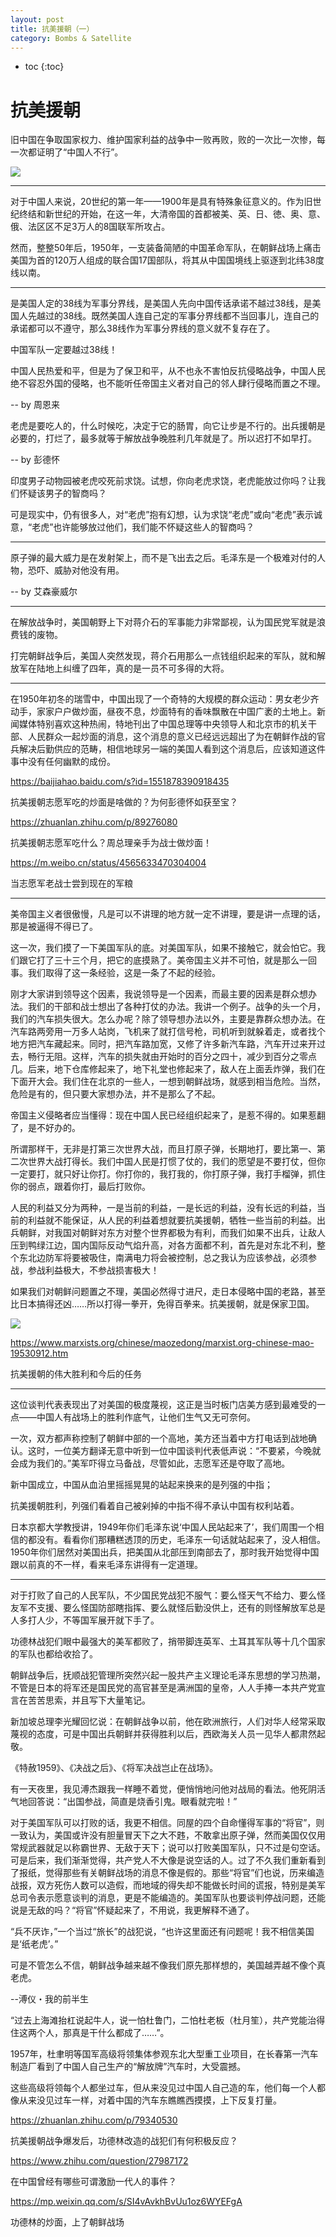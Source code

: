 ```yaml
---
layout: post
title: 抗美援朝（一）
category: Bombs & Satellite 
---
```


* toc
{:toc}

# 抗美援朝

旧中国在争取国家权力、维护国家利益的战争中一败再败，败的一次比一次惨，每一次都证明了“中国人不行”。

![](/images/img4/Korean_War.png)

---

对于中国人来说，20世纪的第一年——1900年是具有特殊象征意义的。作为旧世纪终结和新世纪的开始，在这一年，大清帝国的首都被美、英、日、徳、奥、意、俄、法区区不足3万人的8国联军所攻占。

然而，整整50年后，1950年，一支装备简陋的中国革命军队，在朝鲜战场上痛击美国为首的120万人组成的联合国17国部队，将其从中国国境线上驱逐到北纬38度线以南。

---

是美国人定的38线为军事分界线，是美国人先向中国传话承诺不越过38线，是美国人先越过的38线。既然美国人连自己定的军事分界线都不当回事儿，连自己的承诺都可以不遵守，那么38线作为军事分界线的意义就不复存在了。

中国军队一定要越过38线！

中国人民热爱和平，但是为了保卫和平，从不也永不害怕反抗侵略战争，中国人民绝不容忍外国的侵略，也不能听任帝国主义者对自己的邻人肆行侵略而置之不理。

-- by 周恩来

老虎是要吃人的，什么时候吃，决定于它的肠胃，向它让步是不行的。出兵援朝是必要的，打烂了，最多就等于解放战争晚胜利几年就是了。所以迟打不如早打。

-- by 彭德怀

印度男子动物园被老虎咬死前求饶。试想，你向老虎求饶，老虎能放过你吗？让我们怀疑该男子的智商吗？

可是现实中，仍有很多人，对“老虎”抱有幻想，认为求饶“老虎”或向“老虎”表示诚意，“老虎”也许能够放过他们，我们能不怀疑这些人的智商吗？

---

原子弹的最大威力是在发射架上，而不是飞出去之后。毛泽东是一个极难对付的人物，恐吓、威胁对他没有用。

-- by 艾森豪威尔

---

在解放战争时，美国朝野上下对蒋介石的军事能力非常鄙视，认为国民党军就是浪费钱的废物。

打完朝鲜战争后，美国人突然发现，蒋介石用那么一点钱组织起来的军队，就和解放军在陆地上纠缠了四年，真的是一员不可多得的大将。

---

在1950年初冬的瑞雪中，中国出现了一个奇特的大规模的群众运动：男女老少齐动手，家家户户做炒面，昼夜不息，炒面特有的香味飘散在中国广袤的土地上。新闻媒体特别喜欢这种热闹，特地刊出了中国总理等中央领导人和北京市的机关干部、人民群众一起炒面的消息，这个消息的意义已经远远超出了为在朝鲜作战的官兵解决后勤供应的范畴，相信地球另一端的美国人看到这个消息后，应该知道这件事中没有任何幽默的成份。

https://baijiahao.baidu.com/s?id=1551878390918435

抗美援朝志愿军吃的炒面是啥做的？为何彭德怀如获至宝？

https://zhuanlan.zhihu.com/p/89276080

抗美援朝志愿军吃什么？周总理亲手为战士做炒面！

https://m.weibo.cn/status/4565633470304004

当志愿军老战士尝到现在的军粮

---

美帝国主义者很傲慢，凡是可以不讲理的地方就一定不讲理，要是讲一点理的话，那是被逼得不得已了。 

这一次，我们摸了一下美国军队的底。对美国军队，如果不接触它，就会怕它。我们跟它打了三十三个月，把它的底摸熟了。美帝国主义并不可怕，就是那么一回事。我们取得了这一条经验，这是一条了不起的经验。

刚才大家讲到领导这个因素，我说领导是一个因素，而最主要的因素是群众想办法。我们的干部和战士想出了各种打仗的办法。我讲一个例子。战争的头一个月，我们的汽车损失很大。怎么办呢？除了领导想办法以外，主要是靠群众想办法。在汽车路两旁用一万多人站岗，飞机来了就打信号枪，司机听到就躲着走，或者找个地方把汽车藏起来。同时，把汽车路加宽，又修了许多新汽车路，汽车开过来开过去，畅行无阻。这样，汽车的损失就由开始时的百分之四十，减少到百分之零点几。后来，地下仓库修起来了，地下礼堂也修起来了，敌人在上面丢炸弹，我们在下面开大会。我们住在北京的一些人，一想到朝鲜战场，就感到相当危险。当然，危险是有的，但只要大家想办法，并不是那么了不起。

帝国主义侵略者应当懂得：现在中国人民已经组织起来了，是惹不得的。如果惹翻了，是不好办的。

所谓那样干，无非是打第三次世界大战，而且打原子弹，长期地打，要比第一、第二次世界大战打得长。我们中国人民是打惯了仗的，我们的愿望是不要打仗，但你一定要打，就只好让你打。你打你的，我打我的，你打原子弹，我打手榴弹，抓住你的弱点，跟着你打，最后打败你。

人民的利益又分为两种，一是当前的利益，一是长远的利益，没有长远的利益，当前的利益就不能保证，从人民的利益着想就要抗美援朝，牺牲一些当前的利益。出兵朝鲜，对我国对朝鲜对东方对整个世界都极为有利，而我们如果不出兵，让敌人压到鸭绿江边，国内国际反动气焰升高，对各方面都不利，首先是对东北不利，整个东北边防军将要被吸住，南满电力将会被控制，总之我认为应该参战，必须参战，参战利益极大，不参战损害极大！

如果我们对朝鲜问题置之不理，美国必然得寸进尺，走日本侵略中国的老路，甚至比日本搞得还凶……所以打得一拳开，免得百拳来。抗美援朝，就是保家卫国。

![](/images/img3/korea_war.webp)

https://www.marxists.org/chinese/maozedong/marxist.org-chinese-mao-19530912.htm

抗美援朝的伟大胜利和今后的任务

---

这位谈判代表表现出了对美国的极度蔑视，这正是当时板门店美方感到最难受的一点——中国人有战场上的胜利作底气，让他们生气又无可奈何。

一次，双方都声称控制了朝鲜中部的一个高地，美方还当着中方打电话到战地确认。这时，一位美方翻译无意中听到一位中国谈判代表低声说：“不要紧，今晚就会成为我们的。”美军吓得立马备战，尽管如此，志愿军还是夺取了高地。

新中国成立，中国从血泊里摇摇晃晃的站起来换来的是列强的中指；

抗美援朝胜利，列强们看着自己被剁掉的中指不得不承认中国有权利站着。

日本京都大学教授讲，1949年你们毛泽东说‘中国人民站起来了’，我们周围一个相信的都没有。看看你们那糟糕透顶的历史，毛泽东一句话就站起来了，没人相信。1950年你们居然对美国出兵，把美国从北部压到南部去了，那时我开始觉得中国跟以前真的不一样，看来毛泽东讲得有一定道理。

---

对于打败了自己的人民军队，不少国民党战犯不服气：要么怪天气不给力、要么怪友军不支援、要么怪国防部瞎指挥、要么就怪后勤没供上，还有的则怪解放军总是人多打人少，不等国军展开就下手了。

功德林战犯们眼中最强大的美军都败了，捎带脚连英军、土耳其军队等十几个国家的军队也都给收拾了。

朝鲜战争后，抚顺战犯管理所突然兴起一股共产主义理论毛泽东思想的学习热潮，不管是日本的将军还是国民党的高官甚至是满洲国的皇帝，人人手捧一本共产党宣言在苦苦思索，并且写下大量笔记。

新加坡总理李光耀回忆说：在朝鲜战争以前，他在欧洲旅行，人们对华人经常采取蔑视的态度，可是中国出兵朝鲜并获得胜利以后，西欧海关人员一见华人都肃然起敬。

《特赦1959》、《决战之后》、《将军决战岂止在战场》。

有一天夜里，我见溥杰跟我一样睡不着觉，便悄悄地问他对战局的看法。他死阴活气地回答说：“出国参战，简直是烧香引鬼。眼看就完啦！”

对于美国军队可以打败的话，我更不相信。同屋的四个自命懂得军事的“将官”，则一致认为，美国或许没有胆量冒天下之大不韪，不敢拿出原子弹，然而美国仅仅用常规武器就足以称霸世界、无敌于天下；说可以打败美国军队，只不过是句空话。可是后来，我们渐渐觉得，共产党人不大像是说空话的人。过了不久我们重新看到了报纸，觉得那些有关朝鲜战场的消息不像是假的。那些“将官”们也说，历来编造战报，双方死伤人数可以造假，而地域的得失却不能做长时间的谎报，特别是美军总司令表示愿意谈判的消息，更是不能编造的。美国军队也要谈判停战问题，还能说是无敌的吗？“将官”怀疑起来了，不用说，我更解释不通了。

“兵不厌诈，”一个当过“旅长”的战犯说，“也许这里面还有问题呢！我不相信美国是‘纸老虎’。”

可是不管怎么不信，朝鲜战争越来越不像我们原先那样想的，美国越弄越不像个真老虎。

--溥仪・我的前半生

“过去上海滩抬杠说起牛人，说一怕杜鲁门，二怕杜老板（杜月笙），共产党能治得住这两个人，那真是干什么都成了……”。

1957年，杜聿明等国军高级将领集体参观东北大型重工业项目，在长春第一汽车制造厂看到了中国人自己生产的“解放牌”汽车时，大受震撼。

这些高级将领每个人都坐过车，但从来没见过中国人自己造的车，他们每一个人都像从来没见过车一样，对着中国的汽车东瞧瞧西摸摸，上下反复打量。

https://zhuanlan.zhihu.com/p/79340530

抗美援朝战争爆发后，功德林改造的战犯们有何积极反应？

https://www.zhihu.com/question/27987172

在中国曾经有哪些可谓激励一代人的事件？

https://mp.weixin.qq.com/s/SI4vAvkhBvUu1oz6WYEFgA

功德林的炒面，上了朝鲜战场
